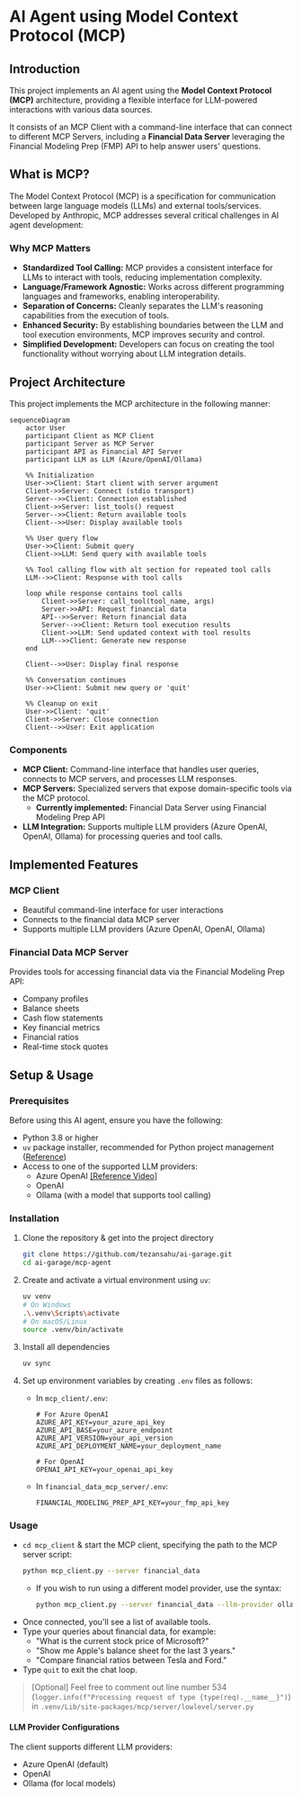# AI Agent using Model Context Protocol (MCP)

## Introduction
This project implements an AI agent using the **Model Context Protocol (MCP)** architecture, providing a flexible interface for LLM-powered interactions with various data sources. 

It consists of an MCP Client with a command-line interface that can connect to different MCP Servers, including a **Financial Data Server** leveraging the Financial Modeling Prep (FMP) API to help answer users' questions.

## What is MCP?
The Model Context Protocol (MCP) is a specification for communication between large language models (LLMs) and external tools/services. Developed by Anthropic, MCP addresses several critical challenges in AI agent development:

### Why MCP Matters
- **Standardized Tool Calling:** MCP provides a consistent interface for LLMs to interact with tools, reducing implementation complexity.
- **Language/Framework Agnostic:** Works across different programming languages and frameworks, enabling interoperability.
- **Separation of Concerns:** Cleanly separates the LLM's reasoning capabilities from the execution of tools.
- **Enhanced Security:** By establishing boundaries between the LLM and tool execution environments, MCP improves security and control.
- **Simplified Development:** Developers can focus on creating the tool functionality without worrying about LLM integration details.

## Project Architecture

This project implements the MCP architecture in the following manner:

```mermaid
sequenceDiagram
    actor User
    participant Client as MCP Client
    participant Server as MCP Server
    participant API as Financial API Server
    participant LLM as LLM (Azure/OpenAI/Ollama)
    
    %% Initialization
    User->>Client: Start client with server argument
    Client->>Server: Connect (stdio transport)
    Server-->>Client: Connection established
    Client->>Server: list_tools() request
    Server-->>Client: Return available tools
    Client-->>User: Display available tools
    
    %% User query flow
    User->>Client: Submit query
    Client->>LLM: Send query with available tools
    
    %% Tool calling flow with alt section for repeated tool calls
    LLM-->>Client: Response with tool calls
    
    loop while response contains tool calls
        Client->>Server: call_tool(tool_name, args)
        Server->>API: Request financial data
        API-->>Server: Return financial data
        Server-->>Client: Return tool execution results
        Client->>LLM: Send updated context with tool results
        LLM-->>Client: Generate new response
    end

    Client-->>User: Display final response
    
    %% Conversation continues
    User->>Client: Submit new query or 'quit'
    
    %% Cleanup on exit
    User->>Client: 'quit'
    Client->>Server: Close connection
    Client-->>User: Exit application
```

### Components

- **MCP Client:** Command-line interface that handles user queries, connects to MCP servers, and processes LLM responses.
- **MCP Servers:** Specialized servers that expose domain-specific tools via the MCP protocol.
    - **Currently implemented:** Financial Data Server using Financial Modeling Prep API
- **LLM Integration:** Supports multiple LLM providers (Azure OpenAI, OpenAI, Ollama) for processing queries and tool calls.

## Implemented Features

### MCP Client
- Beautiful command-line interface for user interactions
- Connects to the financial data MCP server
- Supports multiple LLM providers (Azure OpenAI, OpenAI, Ollama)

### Financial Data MCP Server
Provides tools for accessing financial data via the Financial Modeling Prep API:
- Company profiles
- Balance sheets
- Cash flow statements
- Key financial metrics
- Financial ratios
- Real-time stock quotes

## Setup & Usage

### Prerequisites

Before using this AI agent, ensure you have the following:

- Python 3.8 or higher
- `uv` package installer, recommended for Python project management ([Reference](https://docs.astral.sh/uv/#installation))
- Access to one of the supported LLM providers:
    - Azure OpenAI [[Reference Video]](https://youtu.be/H_1Ge6wxaaE?si=_mv-I8w2VB7D1PhB)
    - OpenAI
    - Ollama (with a model that supports tool calling)

### Installation

1. Clone the repository & get into the project directory
    ```sh
    git clone https://github.com/tezansahu/ai-garage.git
    cd ai-garage/mcp-agent
    ```

2. Create and activate a virtual environment using `uv`:
    ```sh
    uv venv
    # On Windows
    .\.venv\Scripts\activate
    # On macOS/Linux
    source .venv/bin/activate
    ```
3. Install all dependencies
    ```sh
    uv sync
    ```
4. Set up environment variables by creating `.env` files as follows:
    - In `mcp_client/.env`:
        ```
        # For Azure OpenAI
        AZURE_API_KEY=your_azure_api_key
        AZURE_API_BASE=your_azure_endpoint
        AZURE_API_VERSION=your_api_version
        AZURE_API_DEPLOYMENT_NAME=your_deployment_name

        # For OpenAI
        OPENAI_API_KEY=your_openai_api_key
        ```
    - In `financial_data_mcp_server/.env`:
        ```
        FINANCIAL_MODELING_PREP_API_KEY=your_fmp_api_key
        ```

### Usage

- `cd mcp_client` & start the MCP client, specifying the path to the MCP server script:
    ```sh
    python mcp_client.py --server financial_data
    ```
    - If you wish to run using a different model provider, use the syntax:
        ```sh
        python mcp_client.py --server financial_data --llm-provider ollama --model qwen2.5:7b
        ```
- Once connected, you'll see a list of available tools.
- Type your queries about financial data, for example:
    - "What is the current stock price of Microsoft?"
    - "Show me Apple's balance sheet for the last 3 years."
    - "Compare financial ratios between Tesla and Ford."
- Type `quit` to exit the chat loop.

> [Optional] Feel free to comment out line number 534 (`logger.info(f"Processing request of type {type(req).__name__}")`) in `.venv/Lib/site-packages/mcp/server/lowlevel/server.py`

#### LLM Provider Configurations

The client supports different LLM providers:
- Azure OpenAI (default)
- OpenAI
- Ollama (for local models)

